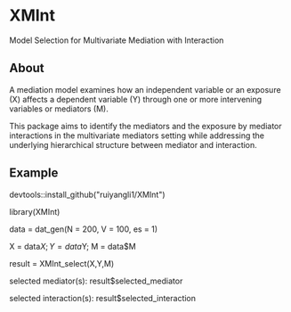 # XMInt

Model Selection for Multivariate Mediation with Interaction


## About 

A mediation model examines how an independent variable or an exposure (X) affects a dependent variable (Y) through one or more intervening variables or mediators (M). 

This package aims to identify the mediators and the exposure by mediator interactions in the multivariate mediators setting while addressing the underlying hierarchical structure between mediator and interaction.


## Example

devtools::install_github("ruiyangli1/XMInt")

library(XMInt)

data = dat_gen(N = 200, V = 100, es = 1)

X = data$X; Y = data$Y; M = data$M

result = XMInt_select(X,Y,M)

selected mediator(s): result$selected_mediator

selected interaction(s): result$selected_interaction 
